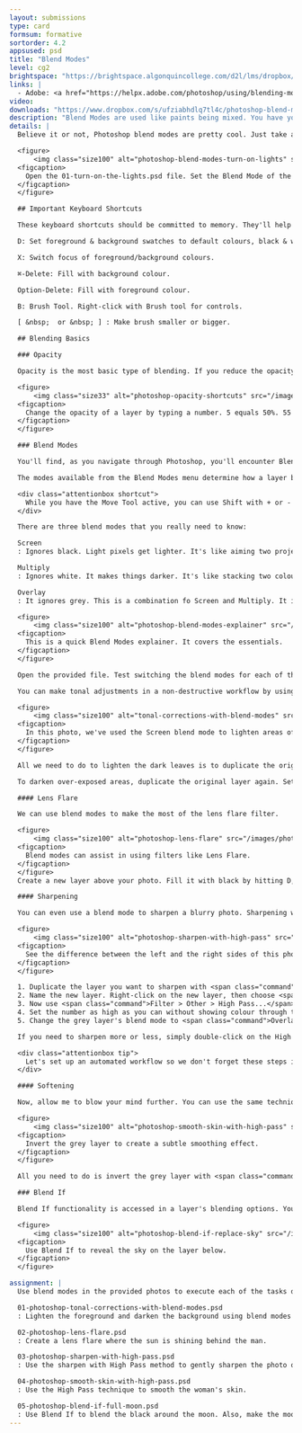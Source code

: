 ```yaml
---
layout: submissions
type: card
formsum: formative
sortorder: 4.2
appsused: psd
title: "Blend Modes"
level: cg2
brightspace: "https://brightspace.algonquincollege.com/d2l/lms/dropbox/user/folder_submit_files.d2l?db=132034&grpid=0&isprv=0&bp=0&ou=145550"
links: |
  - Adobe: <a href="https://helpx.adobe.com/photoshop/using/blending-modes.html" target="_blank" title="Blending Modes">Blending Modes</a>
video:
downloads: "https://www.dropbox.com/s/ufziabhdlq7tl4c/photoshop-blend-modes.zip?dl=1"
description: "Blend Modes are used like paints being mixed. You have your base colour which you blend to obtain your blended result."
details: |
  Believe it or not, Photoshop blend modes are pretty cool. Just take a look at this.

  <figure>
      <img class="size100" alt="photoshop-blend-modes-turn-on-lights" src="/images/photoshop-blend-modes/photoshop-blend-modes-turn-on-lights.gif">
  <figcaption>
    Open the 01-turn-on-the-lights.psd file. Set the Blend Mode of the top layer to Lighten.
  </figcaption>
  </figure>

  ## Important Keyboard Shortcuts

  These keyboard shortcuts should be committed to memory. They'll help you with this assignment and all the rest of your Photoshop work, especially when you're working with layer masks.

  D: Set foreground & background swatches to default colours, black & white.

  X: Switch focus of foreground/background colours.

  ⌘-Delete: Fill with background colour.

  Option-Delete: Fill with foreground colour.

  B: Brush Tool. Right-click with Brush tool for controls.

  [ &nbsp;  or &nbsp; ] : Make brush smaller or bigger.

  ## Blending Basics

  ### Opacity

  Opacity is the most basic type of blending. If you reduce the opacity of a layer, it blends with the layer(s) below.

  <figure>
      <img class="size33" alt="photoshop-opacity-shortcuts" src="/images/photoshop-blend-modes/photoshop-opacity-shortcuts.gif">
  <figcaption>
    Change the opacity of a layer by typing a number. 5 equals 50%. 55 equals 55% opacity.
  </figcaption>
  </figure>

  ### Blend Modes

  You'll find, as you navigate through Photoshop, you'll encounter Blend Modes menues everywhere. As you create new layers, there's an option to choose a blend mode. There are blend modes for individual painting tools, too. They're everywhere.

  The modes available from the Blend Modes menu determine how a layer blends with a layer below. The painting tools also have their own blend modes. That means that you can paint on a layer with a tool in a certain blend mode, while the current layer can have a different blend mode.

  <div class="attentionbox shortcut">
    While you have the Move Tool active, you can use Shift with + or - to cycle through the Blend Modes menu.
  </div>

  There are three blend modes that you really need to know:

  Screen
  : Ignores black. Light pixels get lighter. It's like aiming two projectors at the same spot. The dark pixels cancel each other out. The lighter pixels get lighter.

  Multiply
  : Ignores white. It makes things darker. It's like stacking two coloured transparencies on top of each other. The darks get darker.

  Overlay
  : It ignores grey. This is a combination fo Screen and Multiply. It increases contrast.

  <figure>
      <img class="size100" alt="photoshop-blend-modes-explainer" src="/images/photoshop-blend-modes/photoshop-blend-modes-explainer.svg">
  <figcaption>
    This is a quick Blend Modes explainer. It covers the essentials.
  </figcaption>
  </figure>

  Open the provided file. Test switching the blend modes for each of the grey, black or white bars. This will help you understand the main categories of blend modes.

  You can make tonal adjustments in a non-destructive workflow by using blend modes. Let's fix a photo using this technique.

  <figure>
      <img class="size100" alt="tonal-corrections-with-blend-modes" src="/images/photoshop-blend-modes/tonal-corrections-with-blend-modes.jpg">
  <figcaption>
    In this photo, we've used the Screen blend mode to lighten areas of the photo.
  </figcaption>
  </figure>

  All we need to do to lighten the dark leaves is to duplicate the original layer. Set its blend mode to <span class="command">Screen</span>. Mask out the parts of the photo you don't want to be lightened.

  To darken over-exposed areas, duplicate the original layer again. Set the new layer to <span class="command">Multiply</span>. Mask out the area of the photo you don't want darkened.

  #### Lens Flare

  We can use blend modes to make the most of the lens flare filter.

  <figure>
      <img class="size100" alt="photoshop-lens-flare" src="/images/photoshop-blend-modes/photoshop-lens-flare.jpg">
  <figcaption>
    Blend modes can assist in using filters like Lens Flare.
  </figcaption>
  </figure>
  Create a new layer above your photo. Fill it with black by hitting D, then <span class="command">Option-Delete</span>. Use <span class="command">Filter > Render Lens Flare...</span>. Change the blend mode of the black layer to <span class="command">Screen</span>.

  #### Sharpening

  You can even use a blend mode to sharpen a blurry photo. Sharpening with this method is a non-destructive and subtle way to apply sharpening.

  <figure>
      <img class="size100" alt="photoshop-sharpen-with-high-pass" src="/images/photoshop-blend-modes/photoshop-sharpen-with-high-pass.jpg">
  <figcaption>
    See the difference between the left and the right sides of this photo? It's subtle sharpening.
  </figcaption>
  </figure>

  1. Duplicate the layer you want to sharpen with <span class="command">Option-Command-J</span>.
  2. Name the new layer. Right-click on the new layer, then choose <span class="command">Convert to Smart Object</span>.
  3. Now use <span class="command">Filter > Other > High Pass...</span>.
  4. Set the number as high as you can without showing colour through the grey.
  5. Change the grey layer's blend mode to <span class="command">Overlay</span>.

  If you need to sharpen more or less, simply double-click on the High Pass entry in the Layers panel to edit its value.

  <div class="attentionbox tip">
    Let's set up an automated workflow so we don't forget these steps in the future.
  </div>

  #### Softening

  Now, allow me to blow your mind further. You can use the same technique to create the opposite effect. Rather than sharpening, you can smooth/blur areas very gently.

  <figure>
      <img class="size100" alt="photoshop-smooth-skin-with-high-pass" src="/images/photoshop-blend-modes/photoshop-smooth-skin-with-high-pass.jpg">
  <figcaption>
    Invert the grey layer to create a subtle smoothing effect.
  </figcaption>
  </figure>

  All you need to do is invert the grey layer with <span class="command">⌘-i</span>. This will have a smoothing effect. All you need to do is mask areas you don't want smoothed.

  ### Blend If

  Blend If functionality is accessed in a layer's blending options. You can access this from the *fx* button at the bottom of the Layers panel or by double-clicking on a layer's icon. At the bottom of the Blending Options dialogue, you'll see the the Blend If controls.

  <figure>
      <img class="size100" alt="photoshop-blend-if-replace-sky" src="/images/photoshop-blend-modes/photoshop-blend-if-replace-sky.jpg">
  <figcaption>
    Use Blend If to reveal the sky on the layer below.
  </figcaption>
  </figure>

assignment: |
  Use blend modes in the provided photos to execute each of the tasks described above.

  01-photoshop-tonal-corrections-with-blend-modes.psd
  : Lighten the foreground and darken the background using blend modes (and masks).

  02-photoshop-lens-flare.psd
  : Create a lens flare where the sun is shining behind the man.

  03-photoshop-sharpen-with-high-pass.psd
  : Use the sharpen with High Pass method to gently sharpen the photo of chipmunks.

  04-photoshop-smooth-skin-with-high-pass.psd
  : Use the High Pass technique to smooth the woman's skin.

  05-photoshop-blend-if-full-moon.psd
  : Use Blend If to blend the black around the moon. Also, make the moon appear as though it's behind the grass using Blend If.
---
```

